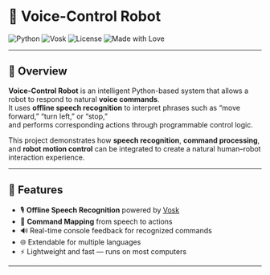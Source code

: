 # 🤖 Voice-Control Robot

![Python](https://img.shields.io/badge/Python-3.10+-blue.svg)
![Vosk](https://img.shields.io/badge/SpeechRecognition-Vosk-brightgreen.svg)
![License](https://img.shields.io/badge/License-MIT-yellow.svg)
![Made with Love](https://img.shields.io/badge/Made%20with-%E2%9D%A4-red)

---

## 🧭 Overview
**Voice-Control Robot** is an intelligent Python-based system that allows a robot to respond to natural **voice commands**.  
It uses **offline speech recognition** to interpret phrases such as “move forward,” “turn left,” or “stop,”  
and performs corresponding actions through programmable control logic.

This project demonstrates how **speech recognition**, **command processing**, and **robot motion control** can be integrated to create a natural human–robot interaction experience.

---

## 🌟 Features
- 🎙️ **Offline Speech Recognition** powered by [Vosk](https://alphacephei.com/vosk/)
- 🧠 **Command Mapping** from speech to actions
- 🔊 Real-time console feedback for recognized commands
- 🌐 Extendable for multiple languages
- ⚡ Lightweight and fast — runs on most computers

---


